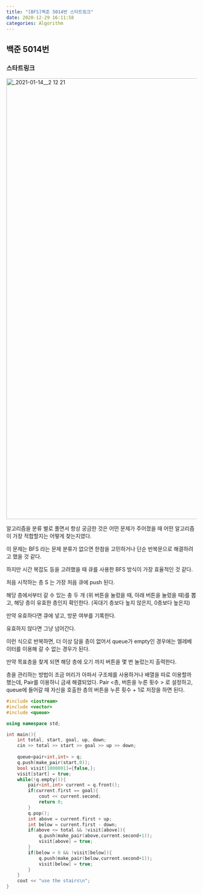 ```yaml
---
title: "[BFS]백준 5014번 스타트링크"
date: 2020-12-29 16:11:58
categories: Algorithm
---
```


## 백준 5014번

### 스타트링크

<img width="1164" alt="_2021-01-14__2 12 21" src="https://user-images.githubusercontent.com/55180768/105606000-1e726800-5dda-11eb-81ba-d2570bfda2fc.png">


알고리즘을 분류 별로 풀면서 항상 궁금한 것은 어떤 문제가 주어졌을 때 어떤 알고리즘이 가장 적합할지는 어떻게 찾는지였다. 

이 문제는 BFS 라는 문제 분류가 없으면 한참을 고민하거나 단순 반복문으로 해결하려고 했을 것 같다. 

하지만 시간 복잡도 등을 고려했을 때 큐를 사용한 BFS 방식이 가장 효율적인 것 같다. 

처음 시작하는 층 S 는 가장 처음 큐에 push 된다. 

해당 층에서부터 갈 수 있는 충 두 개 (위 버튼을 눌렀을 때, 아래 버튼을 눌렀을 때)를 뽑고, 해당 층이 유효한 층인지 확인한다. (꼭대기 층보다 높지 않은지, 0층보다 높은지)

만약 유효하다면 큐에 넣고, 방문 여부를 기록한다. 

유효하지 않다면 그냥 넘어간다. 

이런 식으로 반복하면, 더 이상 담을 층이 없어서 queue가 empty인 경우에는 엘레베이터를 이용해 갈 수 없는 경우가 된다. 

만약 목표층을 찾게 되면 해당 층에 오기 까지 버튼을 몇 번 눌렀는지 출력한다. 

층을 관리하는 방법이 조금 머리가 아파서 구조체를 사용하거나 배열을 따로 이용할까 했는데, Pair를 이용하니 금새 해결되었다. Pair <층, 버튼을 누른 횟수 > 로 설정하고, queue에 들어갈 때 자신을 호출한 층의 버튼을 누른 횟수 + 1로 저장을 하면 된다. 

```cpp
#include <iostream>
#include <vector>
#include <queue>

using namespace std;

int main(){
    int total, start, goal, up, down;
    cin >> total >> start >> goal >> up >> down;
    
    queue<pair<int,int> > q;
    q.push(make_pair(start,0));
    bool visit[1000001]={false,};
    visit[start] = true;
    while(!q.empty()){
        pair<int,int> current = q.front();
        if(current.first == goal){
            cout << current.second;
            return 0;
        }
        q.pop();
        int above = current.first + up;
        int below = current.first - down;
        if(above <= total && !visit[above]){
            q.push(make_pair(above,current.second+1));
            visit[above] = true;
        }
        if(below > 0 && !visit[below]){
            q.push(make_pair(below,current.second+1));
            visit[below] = true;
        }
    }
    cout << "use the stairs\n";
}
```
